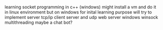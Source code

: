 learning socket programming in c++ (windows)
might install a vm and do it in linux environment but on windows for inital learning purpose
will try to implement server tcp/ip client 
server
and udp
web server windows winsock
multithreading maybe a chat bot?

